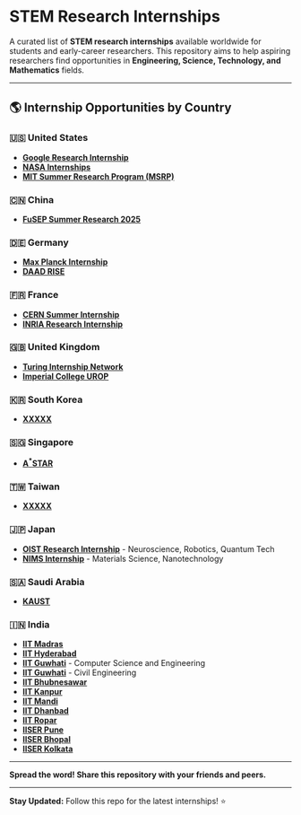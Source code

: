 # STEM Research Internships

A curated list of **STEM research internships** available worldwide for students and early-career researchers. This repository aims to help aspiring researchers find opportunities in **Engineering, Science, Technology, and Mathematics** fields.


---

## 🌎 Internship Opportunities by Country  

### 🇺🇸 **United States**  
- **[Google Research Internship]()** 
- **[NASA Internships]()** 
- **[MIT Summer Research Program (MSRP)]()** 

### 🇨🇳 **China**  
- **[FuSEP Summer Research 2025](https://fusep.ustc.edu.cn/fusep/)** 

### 🇩🇪 **Germany**  
- **[Max Planck Internship]()** 
- **[DAAD RISE]()** 

### 🇫🇷 **France**  
- **[CERN Summer Internship]()** 
- **[INRIA Research Internship]()** 

### 🇬🇧 **United Kingdom**  
- **[Turing Internship Network]()** 
- **[Imperial College UROP]()** 

### 🇰🇷 **South Korea**  
- **[XXXXX]()** 

### 🇸🇬 **Singapore**  
- **[A<sup>*</sup>STAR](https://www.a-star.edu.sg/)**

### 🇹🇼 **Taiwan**  
- **[XXXXX]()** 

### 🇯🇵 **Japan**  
- **[OIST Research Internship](https://admissions.oist.jp/research-internship)** - Neuroscience, Robotics, Quantum Tech  
- **[NIMS Internship](https://www.nims.go.jp/eng/index.html)** - Materials Science, Nanotechnology  

### 🇸🇦 **Saudi Arabia**  
- **[KAUST](https://admissions.kaust.edu.sa/study/internships)** 

### 🇮🇳 **India**
- **[IIT Madras](https://ssp.iitm.ac.in/summer-fellowship-registration)** 
- **[IIT Hyderabad](https://iith.ac.in/research/SURE/)** 
- **[IIT Guwhati](https://www.iitg.ac.in/cse/summerinternship/)** - Computer Science and Engineering
- **[IIT Guwhati](https://www.iitg.ac.in/civil/home_news_details.php?slno=OTFqenZ6OWxVMUd3NHpvcGZvTDVRZz09&notice=Summer-Training/Internship-2025)** - Civil Engineering
- **[IIT Bhubnesawar]()** 
- **[IIT Kanpur](https://surge.iitk.ac.in/app/main.php)** 
- **[IIT Mandi](https://www.iitmandi.ac.in/internships)** 
- **[IIT Dhanbad](https://people.iitism.ac.in/~research/SRIP.php)** 
- **[IIT Ropar](https://www.iitrpr.ac.in/studentportal/summerinternship-2025)** 
- **[IISER Pune](http://www3.iiserpune.ac.in/~sspc/)** 
- **[IISER Bhopal](https://www.iiserb.ac.in/assets/all_upload/doaa/IISER_Bhopal_Summer_Internship.pdf)** 
- **[IISER Kolkata](https://www.iiserkol.ac.in/~summer.research/)** 

---

**Spread the word! Share this repository with your friends and peers.**   

---

**Stay Updated:** Follow this repo for the latest internships! ⭐  

